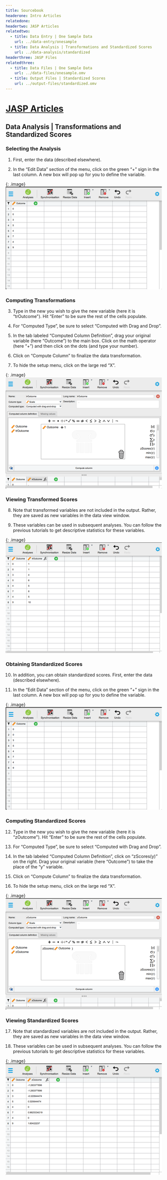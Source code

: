 ```yaml
---
title: Sourcebook
headerone: Intro Articles
relatedone:
headertwo: JASP Articles
relatedtwo:
  - title: Data Entry | One Sample Data
    url: ../data-entry/onesample
  - title: Data Analysis | Transformations and Standardized Scores
    url: ../data-analysis/standardized
headerthree: JASP Files
relatedthree:
  - title: Data Files | One Sample Data
    url: ../data-files/onesample.omv
  - title: Output Files | Standardized Scores
    url: ../output-files/standardized.omv
---
```


# [JASP Articles](../index.md)

## Data Analysis | Transformations and Standardized Scores

### Selecting the Analysis

1. First, enter the data (described elsewhere).

2. In the “Edit Data” section of the menu, click on the green “+” sign in the last column. A new box will pop up for you to define the variable.

{: .image}
![Screenshot for selecting analysis](standardized1.png)

### Computing Transformations

3. Type in the new you wish to give the new variable (here it is “trOutcome"). Hit “Enter” to be sure the rest of the cells populate.

4. For “Computed Type”, be sure to select “Computed with Drag and Drop”. 

5. In the tab labeled “Computed Column Definition”, drag your original variable (here “Outcome”) to the main box. Click on the math operator (here “+”) and then click on the dots (and type your number).

6. Click on “Compute Column” to finalize the data transformation. 

7. To hide the setup menu, click on the large red “X”.

{: .image}
![Screenshot for computing transformations](standardized2.png)

### Viewing Transformed Scores

8. Note that transformed variables are not included in the output. Rather, they are saved as new variables in the data view window. 

9. These variables can be used in subsequent analyses. You can follow the previous tutorials to get descriptive statistics for these variables.

{: .image}
![Screenshot for viewing transformations](standardized3.png)

### Obtaining Standardized Scores

10.	In addition, you can obtain standardized scores. First, enter the data (described elsewhere).

11.	In the “Edit Data” section of the menu, click on the green “+” sign in the last column. A new box will pop up for you to define the variable.

{: .image}
![Screenshot for obtaining standardized scores](standardized4.png)

### Computing Standardized Scores

12.	Type in the new you wish to give the new variable (here it is “zOutcome"). Hit “Enter” to be sure the rest of the cells populate.

13.	For “Computed Type”, be sure to select “Computed with Drag and Drop”. 

14.	In the tab labeled “Computed Column Definition”, click on “zScores(y)” on the right. Drag your original variable (here “Outcome”) to take the place of the “y” variable. 

15.	Click on “Compute Column” to finalize the data transformation. 

16.	To hide the setup menu, click on the large red “X”.

{: .image}
![Screenshot for computing scores](standardized5.png)

### Viewing Standardized Scores

17.	Note that standardized variables are not included in the output. Rather, they are saved as new variables in the data view window. 

18.	These variables can be used in subsequent analyses. You can follow the previous tutorials to get descriptive statistics for these variables.

{: .image}
![Screenshot for viewing scores](standardized6.png)
